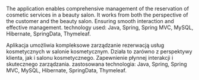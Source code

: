 The application enables comprehensive management of the reservation of cosmetic services in a beauty salon. It works from both the perspective of the customer and the beauty salon. 
Ensuring smooth interaction and effective management. 
technology used: Java, Spring, Spring MVC, MySQL, Hibernate, SpringData, Thymeleaf.


Aplikacja umożliwia kompleksowe zarządzanie rezerwacją usług kosmetycznych w salonie kosmetycznym. Działa to zarówno z perspektywy klienta, jak i salonu kosmetycznego. 
Zapewnienie płynnej interakcji i skutecznego zarządzania.
zastosowana technologia: Java, Spring, Spring MVC, MySQL, Hibernate, SpringData, Thymeleaf.
